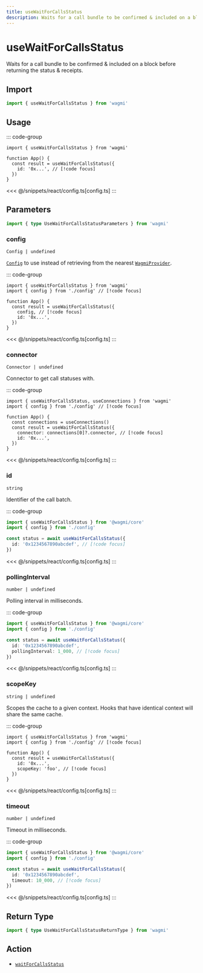 ```yaml
---
title: useWaitForCallsStatus
description: Waits for a call bundle to be confirmed & included on a block.
---
```


<script setup>
const packageName = 'wagmi'
const actionName = 'waitForCallsStatus'
const typeName = 'WaitForCallsStatus'
const TData = 'WaitForCallsStatusReturnType'
const TError = 'WaitForCallsStatusErrorType'
</script>

# useWaitForCallsStatus

Waits for a call bundle to be confirmed & included on a block before returning the status & receipts.

 

## Import

```ts
import { useWaitForCallsStatus } from 'wagmi'
```

## Usage

::: code-group
```tsx [index.tsx]
import { useWaitForCallsStatus } from 'wagmi'

function App() {
  const result = useWaitForCallsStatus({
    id: '0x...', // [!code focus]
  })
}
```
<<< @/snippets/react/config.ts[config.ts]
:::

## Parameters

```ts
import { type UseWaitForCallsStatusParameters } from 'wagmi'
```

### config

`Config | undefined`

[`Config`](/react/api/createConfig#config) to use instead of retrieving from the nearest [`WagmiProvider`](/react/api/WagmiProvider).

::: code-group
```tsx [index.tsx]
import { useWaitForCallsStatus } from 'wagmi'
import { config } from './config' // [!code focus]

function App() {
  const result = useWaitForCallsStatus({
    config, // [!code focus]
    id: '0x...',
  })
}
```
<<< @/snippets/react/config.ts[config.ts]
:::

### connector

`Connector | undefined`

Connector to get call statuses with.

::: code-group
```tsx [index.tsx]
import { useWaitForCallsStatus, useConnections } from 'wagmi'
import { config } from './config' // [!code focus]

function App() {
  const connections = useConnections()
  const result = useWaitForCallsStatus({
    connector: connections[0]?.connector, // [!code focus]
    id: '0x...',
  })
}
```
<<< @/snippets/react/config.ts[config.ts]
:::

### id

`string`

Identifier of the call batch.

::: code-group
```ts [index.ts]
import { useWaitForCallsStatus } from '@wagmi/core'
import { config } from './config'

const status = await useWaitForCallsStatus({
  id: '0x1234567890abcdef', // [!code focus]
})
```
<<< @/snippets/react/config.ts[config.ts]
:::

### pollingInterval

`number | undefined`

Polling interval in milliseconds.

::: code-group
```ts [index.ts]
import { useWaitForCallsStatus } from '@wagmi/core'
import { config } from './config'

const status = await useWaitForCallsStatus({
  id: '0x1234567890abcdef',
  pollingInterval: 1_000, // [!code focus]
})
```
<<< @/snippets/react/config.ts[config.ts]
:::

### scopeKey

`string | undefined`

Scopes the cache to a given context. Hooks that have identical context will share the same cache.

::: code-group
```tsx [index.tsx]
import { useWaitForCallsStatus } from 'wagmi'
import { config } from './config' // [!code focus]

function App() {
  const result = useWaitForCallsStatus({
    id: '0x...',
    scopeKey: 'foo', // [!code focus]
  })
}
```
<<< @/snippets/react/config.ts[config.ts]
:::

### timeout

`number | undefined`

Timeout in milliseconds.

::: code-group
```ts [index.ts]
import { useWaitForCallsStatus } from '@wagmi/core'
import { config } from './config'

const status = await useWaitForCallsStatus({
  id: '0x1234567890abcdef',
  timeout: 10_000, // [!code focus]
})
```
<<< @/snippets/react/config.ts[config.ts]
:::

<!--@include: @shared/query-options.md-->

## Return Type

```ts
import { type UseWaitForCallsStatusReturnType } from 'wagmi'
```

<!--@include: @shared/query-result.md-->

<!--@include: @shared/query-imports.md-->

## Action

- [`waitForCallsStatus`](https://viem.sh/docs/actions/wallet/waitForCallsStatus)
